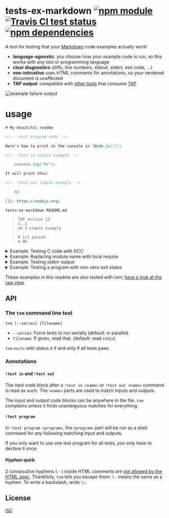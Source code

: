# tests-ex-markdown [![npm module](https://img.shields.io/npm/v/tests-ex-markdown.svg?style=flat-square)][1] [![Travis CI test status](https://img.shields.io/travis/anko/tests-ex-markdown.svg?style=flat-square)][2] [![npm dependencies](https://img.shields.io/david/anko/tests-ex-markdown.svg?style=flat-square)][3]

A tool for testing that your [Markdown][markdown] code examples actually work!

 - **language-agnostic**: you choose how your example code is run, so this
   works with any tool or programming language
 - **clear diagnostics** (diffs, line numbers, stdout, stderr, exit code, …)
 - **non-intrustive** uses HTML comments for annotations, so your rendered
   document is unaffected
 - **TAP output**: compatible with [other
   tools](https://github.com/sindresorhus/awesome-tap) that consume
   [TAP][tap-spec]

![example failure
output](https://user-images.githubusercontent.com/5231746/78293904-a7f23a00-7529-11ea-9632-799402a0219b.png)

<!-- !test program ./index.ls -->

# usage

<!-- !test in example -->

```markdown
# My beautiful readme

<!-- !test program node -->

Here's how to print to the console in [Node.js][1]:

<!-- !test in simple example -->

    console.log("hi");

It will print this:

<!-- !test out simple example -->

    hi

[1]: https://nodejs.org/
```

```
tests-ex-markdown README.md
```

<!-- !test out example -->

> ```
> TAP version 13
> 1..1
> ok 1 simple example
>
> # 1/1 passed
> # OK
> ```

<details><summary>Example: Testing C code with GCC</summary>

<!-- !test in C example -->

You can use whatever you want as the `!test program`:

```md
<!-- !test program
cat > /tmp/program.c
gcc /tmp/program.c -o /tmp/test-program && /tmp/test-program -->

<!-- !test in printf -->

    #include <stdio.h>
    int main () {
        printf("%d\n", 42);
    }

<!-- !test out printf -->

    42
```

<!-- !test out C example -->

> ```
> TAP version 13
> 1..1
> ok 1 printf
>
> # 1/1 passed
> # OK
> ```

</details>


<details><summary>Example: Replacing module name with local require</summary>

Motivation:  The way users will be using your library is to call require with
the name that your package is published with as a package.  However, we would
like to actually test with the local implementation.

So let's just replace those `require` calls before passing it to `node`!

<!-- !test in require replacing example  -->

```md
<!-- !test program
# First read stdin into a temporary file
TEMP_FILE="$(mktemp --suffix=js)"
cat > "$TEMP_FILE"

# Read the package name and main file from package.json
PACKAGE_NAME=$(node -e "console.log(require('./package.json').name)")
LOCAL_MAIN_FILE=$(node -e "console.log(require('./package.json').main)")

# Run a version of the input code where requires for the package name are
# replaced with the local file path
cat "$TEMP_FILE" \
| sed -e "s/require('$PACKAGE_NAME')/require('.\\/$LOCAL_MAIN_FILE')/" \
| node
-->

<!-- !test in use library -->

    // In our case, requiring the main file just runs the program
    require('tests-ex-markdown')

<!-- !test out use library -->

    TAP version 13
    1..0
    # no tests
    # For help, see https://github.com/anko/tests-ex-markdown
```

<!-- !test out require replacing example -->

> ```
> TAP version 13
> 1..1
> ok 1 use library
>
> # 1/1 passed
> # OK
> ```

</details>

<details><summary>Example: Testing stderr output</summary>

Prepending `2>&1` to a shell command with [redirects][shell-redirection-q]
`stderr` to `stdout`.

<!-- !test in redirect stderr -->

```md
<!-- !test program 2>&1 node -->

<!-- !test in print to both stdout and stderr -->

    console.error("This goes to stderr!")
    console.log("This goes to stdout!")

<!-- !test out print to both stdout and stderr -->

    This goes to stderr!
    This goes to stdout!
```

<!-- !test out redirect stderr -->

> ```
> TAP version 13
> 1..1
> ok 1 print to both stdout and stderr
>
> # 1/1 passed
> # OK
> ```
</details>

<details><summary>Example: Testing a program with non-zero exit status</summary>

Put `|| true` after the program, and the shell will swallow the exit code.  If
you don't, `txm` assumes all programs that exit non-zero must have
unintentionally failed.

<!-- !test in don't fail on non-zero -->

```md
<!-- !test program node || true -->

<!-- !test in don't fail -->

    console.log("Hi before throw!")
    throw new Error("AAAAAA!")

<!-- !test out don't fail -->

    Hi before throw!
```

<!-- !test out don't fail on non-zero -->

> ```
> TAP version 13
> 1..1
> ok 1 don't fail
>
> # 1/1 passed
> # OK
> ```
</details>

These examples in this readme are also tested with txm; [have a look at the raw
view](https://raw.githubusercontent.com/anko/tests-ex-markdown/master/readme.markdown).

## API

### The `txm` command line tool

    txm [--series] [filename]

 - `--series`: Force tests to run serially (default: in parallel)
 - `filename`: If given, read that. (default: read `stdin`)

`txm` `exits` with status `0` if and only if all tests pass.

### Annotations

#### `!test in` and `!test out`

The next code block after a `!test in <name>` or `!test out <name>` command is
read as such.  The `<name>` parts are used to match inputs and outputs.

The input and output code blocks can be anywhere in the file.  `txm` complains
unless it finds unambiguous matches for everything.

#### `!test program`

In `!test program <program>`, the `<program>` part will be run as a shell
command for any following matching input and outputs.

If you only want to use one test program for all tests, you only have to declare it once.

#### Hyphen quirk

2 consecutive hyphens (`--`) inside HTML comments are [not allowed by the HTML
spec][html-comments-spec].  Thankfully, `txm` lets you escape them: `\-` means
the same as a hyphen.  To write a backslash, write `\\`.

## License

[ISC](LICENSE)

[1]: https://www.npmjs.com/package/tests-ex-markdown
[2]: https://travis-ci.org/anko/tests-ex-markdown
[3]: https://david-dm.org/anko/tests-ex-markdown
[markdown]: http://daringfireball.net/projects/markdown/syntax
[tap-spec]: https://testanything.org/tap-version-13-specification.html
[html-comments-spec]: http://www.w3.org/TR/REC-xml/#sec-comments
[shell-redirection-q]: https://superuser.com/questions/1179844/what-does-dev-null-21-true-mean-in-linux
